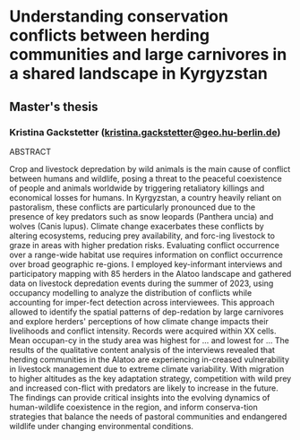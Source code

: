 # Understanding conservation conflicts between herding communities and large carnivores in a shared landscape in Kyrgyzstan
## Master's thesis
### Kristina Gackstetter (kristina.gackstetter@geo.hu-berlin.de)

ABSTRACT

Crop and livestock depredation by wild animals is the main cause of conflict between humans and wildlife, posing a threat to the peaceful coexistence of people and animals worldwide by triggering retaliatory killings and economical losses for humans. In Kyrgyzstan, a country heavily reliant on pastoralism, these conflicts are particularly pronounced due to the presence of key predators such as snow leopards (Panthera uncia) and wolves (Canis lupus). Climate change exacerbates these conflicts by altering ecosystems, reducing prey availability, and forc-ing livestock to graze in areas with higher predation risks. Evaluating conflict occurrence over a range-wide habitat use requires information on conflict occurrence over broad geographic re-gions. I employed key-informant interviews and participatory mapping with 85 herders in the Alatoo landscape and gathered data on livestock depredation events during the summer of 2023, using occupancy modelling to analyze the distribution of conflicts while accounting for imper-fect detection across interviewees. This approach allowed to identify the spatial patterns of dep-redation by large carnivores and explore herders' perceptions of how climate change impacts their livelihoods and conflict intensity. Records were acquired within XX cells. Mean occupan-cy in the study area was highest for … and lowest for … The results of the qualitative content analysis of the interviews revealed that herding communities in the Alatoo are experiencing in-creased vulnerability in livestock management due to extreme climate variability. With migration to higher altitudes as the key adaptation strategy, competition with wild prey and increased con-flict with predators are likely to increase in the future. The findings can provide critical insights into the evolving dynamics of human-wildlife coexistence in the region, and inform conserva-tion strategies that balance the needs of pastoral communities and endangered wildlife under changing environmental conditions.






